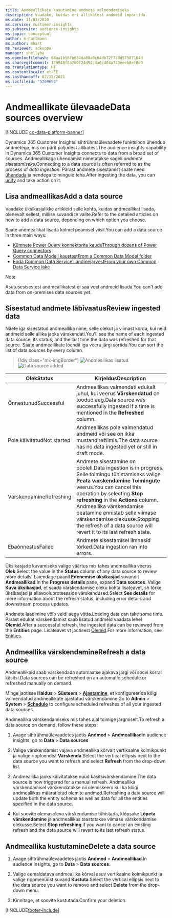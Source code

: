 ```yaml
---
title: Andmeallikate kasutamine andmete valmendamiseks
description: Vaadake, kuidas eri allikatest andmeid importida.
ms.date: 11/03/2020
ms.service: customer-insights
ms.subservice: audience-insights
ms.topic: conceptual
author: m-hartmann
ms.author: mhart
ms.reviewer: adkuppa
manager: shellyha
ms.openlocfilehash: 68aa1b56fb634da80a0c64db72f778d57507104d
ms.sourcegitcommit: 139548f8a2d0f24d54c4a6c404a743eeeb8ef8e0
ms.translationtype: HT
ms.contentlocale: et-EE
ms.lasthandoff: 02/15/2021
ms.locfileid: "5269693"
---
```

# <a name="data-sources-overview"></a><span data-ttu-id="df438-103">Andmeallikate ülevaade</span><span class="sxs-lookup"><span data-stu-id="df438-103">Data sources overview</span></span>

[!INCLUDE [cc-data-platform-banner](../includes/cc-data-platform-banner.md)]

<span data-ttu-id="df438-104">Dynamics 365 Customer Insightsi sihtrühmaülevaadete funktsioon ühendub andmetega, mis on pärit paljudest allikatest.</span><span class="sxs-lookup"><span data-stu-id="df438-104">The audience insights capability in Dynamics 365 Customer Insights connects to data from a broad set of sources.</span></span> <span data-ttu-id="df438-105">Andmeallikaga ühendamist nimetatakse sageli *andmete sisestamiseks*.</span><span class="sxs-lookup"><span data-stu-id="df438-105">Connecting to a data source is often referred to as the process of *data ingestion*.</span></span> <span data-ttu-id="df438-106">Pärast andmete sisestamist saate need [ühendada](data-unification.md) ja nendega toiminguid teha.</span><span class="sxs-lookup"><span data-stu-id="df438-106">After ingesting the data, you can [unify](data-unification.md) and take action on it.</span></span>

## <a name="add-a-data-source"></a><span data-ttu-id="df438-107">Lisa andmeallikas</span><span class="sxs-lookup"><span data-stu-id="df438-107">Add a data source</span></span>

<span data-ttu-id="df438-108">Vaadake üksikasjalikke artikleid selle kohta, kuidas andmeallikat lisada, olenevalt sellest, millise suvandi te valite.</span><span class="sxs-lookup"><span data-stu-id="df438-108">Refer to the detailed articles on how to add a data source, depending on which option you choose.</span></span>

<span data-ttu-id="df438-109">Saate andmeallikat lisada kolmel peamisel viisil.</span><span class="sxs-lookup"><span data-stu-id="df438-109">You can add a data source in three main ways:</span></span>

- [<span data-ttu-id="df438-110">Kümnete Power Query konnektorite kaudu</span><span class="sxs-lookup"><span data-stu-id="df438-110">Through dozens of Power Query connectors</span></span>](connect-power-query.md)
- [<span data-ttu-id="df438-111">Common Data Modeli kaustast</span><span class="sxs-lookup"><span data-stu-id="df438-111">From a Common Data Model folder</span></span>](connect-common-data-model.md)
- [<span data-ttu-id="df438-112">Enda Common Data Service’i andmejärvest</span><span class="sxs-lookup"><span data-stu-id="df438-112">From your own Common Data Service lake</span></span>](connect-common-data-service-lake.md)

> [!NOTE]
> <span data-ttu-id="df438-113">Asutusesisestest andmeallikatest ei saa veel andmeid lisada.</span><span class="sxs-lookup"><span data-stu-id="df438-113">You can't add data from on-premises data sources yet.</span></span>

## <a name="review-ingested-data"></a><span data-ttu-id="df438-114">Sisestatud andmete läbivaatus</span><span class="sxs-lookup"><span data-stu-id="df438-114">Review ingested data</span></span>

<span data-ttu-id="df438-115">Näete iga sisestatud andmeallika nime, selle olekut ja viimast korda, kui neid andmeid selle allika jaoks värskendati.</span><span class="sxs-lookup"><span data-stu-id="df438-115">You'll see the name of each ingested data source, its status, and the last time the data was refreshed for that source.</span></span> <span data-ttu-id="df438-116">Saate andmeallikate loendit iga veeru järgi sortida.</span><span class="sxs-lookup"><span data-stu-id="df438-116">You can sort the list of data sources by every column.</span></span>

> [!div class="mx-imgBorder"]
> <span data-ttu-id="df438-117">![Andmeallikas lisatud](media/configure-data-datasource-added.png "Andmeallikas lisatud")</span><span class="sxs-lookup"><span data-stu-id="df438-117">![Data source added](media/configure-data-datasource-added.png "Data source added")</span></span>

|<span data-ttu-id="df438-118">Olek</span><span class="sxs-lookup"><span data-stu-id="df438-118">Status</span></span>  |<span data-ttu-id="df438-119">Kirjeldus</span><span class="sxs-lookup"><span data-stu-id="df438-119">Description</span></span>  |
|---------|---------|
|<span data-ttu-id="df438-120">Õnnestunud</span><span class="sxs-lookup"><span data-stu-id="df438-120">Successful</span></span>   |<span data-ttu-id="df438-121">Andmeallikas valmendati edukalt juhul, kui veerus **Värskendatud** on toodud aeg.</span><span class="sxs-lookup"><span data-stu-id="df438-121">Data source was successfully ingested if a time is mentioned in the **Refreshed** column.</span></span>
|<span data-ttu-id="df438-122">Pole käivitatud</span><span class="sxs-lookup"><span data-stu-id="df438-122">Not started</span></span>   |<span data-ttu-id="df438-123">Andmeallikas pole valmendatud andmeid või see on ikka mustandirežiimis.</span><span class="sxs-lookup"><span data-stu-id="df438-123">The data source has no data ingested yet or still in draft mode.</span></span>         |
|<span data-ttu-id="df438-124">Värskendamine</span><span class="sxs-lookup"><span data-stu-id="df438-124">Refreshing</span></span>    |<span data-ttu-id="df438-125">Andmete sisestamine on pooleli.</span><span class="sxs-lookup"><span data-stu-id="df438-125">Data ingestion is in progress.</span></span> <span data-ttu-id="df438-126">Selle toimingu tühistamiseks valige **Peata värskendamine** **Toimingute** veerus.</span><span class="sxs-lookup"><span data-stu-id="df438-126">You can cancel this operation by selecting **Stop refreshing** in the **Actions** column.</span></span> <span data-ttu-id="df438-127">Andmeallika värskendamise peatamine ennistab selle viimase värskendamise olekusse.</span><span class="sxs-lookup"><span data-stu-id="df438-127">Stopping the refresh of a data source will revert it to its last refresh state.</span></span>       |
|<span data-ttu-id="df438-128">Ebaõnnestus</span><span class="sxs-lookup"><span data-stu-id="df438-128">Failed</span></span>     |<span data-ttu-id="df438-129">Andmete sisestamisel ilmnesid tõrked.</span><span class="sxs-lookup"><span data-stu-id="df438-129">Data ingestion ran into errors.</span></span>         |

<span data-ttu-id="df438-130">Üksikasjade kuvamiseks valige väärtus mis tahes andmeallika veerus **Olek**.</span><span class="sxs-lookup"><span data-stu-id="df438-130">Select the value in the **Status** column of any data source to review more details.</span></span> <span data-ttu-id="df438-131">Laiendage paanil **Edenemise üksikasjad** suvandit **Andmeallikad**.</span><span class="sxs-lookup"><span data-stu-id="df438-131">In the **Progress details** pane, expand **Data sources**.</span></span> <span data-ttu-id="df438-132">Valige **Kuva üksikasjad**, et saada värskendamise oleku kohta lisateavet, sh tõrke üksikasjad ja allavooluprotsesside värskendused.</span><span class="sxs-lookup"><span data-stu-id="df438-132">Select **See details** for more information about the refresh status, including error details and downstream process updates.</span></span>

<span data-ttu-id="df438-133">Andmete laadimine võib veidi aega võtta.</span><span class="sxs-lookup"><span data-stu-id="df438-133">Loading data can take some time.</span></span> <span data-ttu-id="df438-134">Pärast edukat värskendamist saab lisatud andmeid vaadata lehel **Olemid**.</span><span class="sxs-lookup"><span data-stu-id="df438-134">After a successful refresh, the ingested data can be reviewed from the **Entities** page.</span></span> <span data-ttu-id="df438-135">Lisateavet vt jaotisest [Olemid](entities.md).</span><span class="sxs-lookup"><span data-stu-id="df438-135">For more information, see [Entities](entities.md).</span></span>

## <a name="refresh-a-data-source"></a><span data-ttu-id="df438-136">Andmeallika värskendamine</span><span class="sxs-lookup"><span data-stu-id="df438-136">Refresh a data source</span></span>

<span data-ttu-id="df438-137">Andmeallikaid saab värskendada automaatse ajakava järgi või soovi korral käsitsi.</span><span class="sxs-lookup"><span data-stu-id="df438-137">Data sources can be refreshed on an automatic schedule or refreshed manually on demand.</span></span> 

<span data-ttu-id="df438-138">Minge jaotisse **Haldus** > **Süsteem** > [**Ajastamine**](system.md#schedule-tab), et konfigureerida kõigi valmendatud andmeallikate ajastatud värskendamine.</span><span class="sxs-lookup"><span data-stu-id="df438-138">Go to **Admin** > **System** > [**Schedule**](system.md#schedule-tab) to configure scheduled refreshes of all your ingested data sources.</span></span>

<span data-ttu-id="df438-139">Andmeallika värskendamiseks mis tahes ajal toimige järgmiselt.</span><span class="sxs-lookup"><span data-stu-id="df438-139">To refresh a data source on demand, follow these steps:</span></span>

1. <span data-ttu-id="df438-140">Avage sihtrühmaülevaadetes jaotis **Andmed** > **Andmeallikad**</span><span class="sxs-lookup"><span data-stu-id="df438-140">In audience insights, go to **Data** > **Data sources**</span></span>

2. <span data-ttu-id="df438-141">Valige värskendamist vajava andmeallika kõrvalt vertikaalne kolmikpunkt ja valige ripploendist **Värskenda**.</span><span class="sxs-lookup"><span data-stu-id="df438-141">Select the vertical ellipsis next to the data source you want to refresh and select **Refresh** from the drop-down list.</span></span>

3. <span data-ttu-id="df438-142">Andmeallika jaoks käivitatakse nüüd käsitsivärskendamine.</span><span class="sxs-lookup"><span data-stu-id="df438-142">The data source is now triggered for a manual refresh.</span></span> <span data-ttu-id="df438-143">Andmeallika värskendamisel värskendatakse nii olemiskeem kui ka kõigi andmeallikas määratletud olemite andmed.</span><span class="sxs-lookup"><span data-stu-id="df438-143">Refreshing a data source will update both the entity schema as well as data for all the entities specified in the data source.</span></span>

4. <span data-ttu-id="df438-144">Kui soovite olemasoleva värskendamise tühistada, klõpsake **Lõpeta värskendamine** ja andmeallikas taastatakse viimase värskendamise olekusse.</span><span class="sxs-lookup"><span data-stu-id="df438-144">Select **Stop refreshing** if you want to cancel an existing refresh and the data source will revert to its last refresh status.</span></span>

## <a name="delete-a-data-source"></a><span data-ttu-id="df438-145">Andmeallika kustutamine</span><span class="sxs-lookup"><span data-stu-id="df438-145">Delete a data source</span></span>

1. <span data-ttu-id="df438-146">Avage sihtrühmaülevaadetes jaotis **Andmed** > **Andmeallikad**.</span><span class="sxs-lookup"><span data-stu-id="df438-146">In audience insights, go to **Data** > **Data sources**.</span></span>

2. <span data-ttu-id="df438-147">Valige eemaldatava andmeallika kõrval asuv vertikaalne kolmikpunkt ja valige rippmenüüst suvand **Kustuta**.</span><span class="sxs-lookup"><span data-stu-id="df438-147">Select the vertical ellipsis next to the data source you want to remove and select **Delete** from the drop-down menu.</span></span>

3. <span data-ttu-id="df438-148">Kinnitage, et soovite kustutada.</span><span class="sxs-lookup"><span data-stu-id="df438-148">Confirm your deletion.</span></span>


[!INCLUDE[footer-include](../includes/footer-banner.md)]